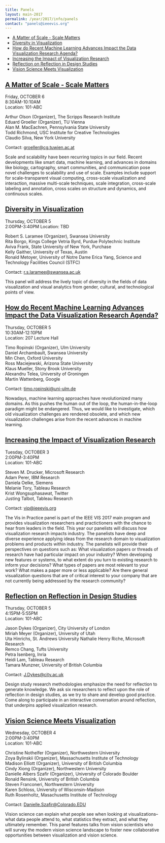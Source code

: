```yaml
---
title: Panels
layout: main-2017
permalink: /year/2017/info/panels
contact: "panels@ieeevis.org"
---
```


* [A Matter of Scale - Scale Matters](#scale-matters)
* [Diversity in Visualization](#diversity-panel)
* [How do Recent Machine Learning Advances Impact the Data Visualization Research Agenda?](#ml-agenda)
* [Increasing the Impact of Visualization Research](#vip)
* [Reflection on Reflection in Design Studies](#design-studies)
* [Vision Science Meets Visualization](#vision-science)


## <a name="scale-matters"></a> [A Matter of Scale - Scale Matters](http://ieeevis.org) 
Friday, OCTOBER 6  
8:30AM-10:10AM  
Location: 101-ABC   

Arthur Olson (Organizer), The Scripps Research Institute  
Eduard Groeller (Organizer), TU Vienna  
Alan M. MacEachren, Pennsylvania State University  
Todd Richmond, USC Institute for Creative Technologies  
Claudio Silva, New York University

Contact: [groeller@cg.tuwien.ac.at](mailto:groeller@cg.tuwien.ac.at)

Scale and scalability have been recurring topics in our field. Recent developments like smart data, machine learning, and advances in domains like biology, cartography, smart communities, and communication pose novel challenges to scalability and use of scale. Examples include support for scale-transparent visual computing, cross-scale visualization and interaction, massive multi-scale techniques, scale integration, cross-scale labeling and annotation, cross scales on structure and dynamics, and continuous scales. 

## <a name="diversity-panel"></a> [Diversity in Visualization](https://youtu.be/-6TmLPPRjqc) 
Thursday, OCTOBER 5  
2:00PM-3:40PM 
Location: TBD

Robert S. Laramee (Organizer), Swansea University  
Rita Borgo, Kings College
Vetria Byrd, Purdue Polytechnic Institute  
Aviva Frank, State University of New York, Purchase  
Kelly Gaither, University of Texas, Austin  
Ronald Metoyer, University of Notre Dame
Erica Yang, Science and Technology Facilities Council (STFC)

Contact: [r.s.laramee@swansea.ac.uk](mailto:r.s.laramee@swansea.ac.uk)

This panel will address the lively topic of diversity in the fields of data visualization and visual analytics from gender, cultural, and technological points of view.

## <a name="ml-agenda"></a> [How do Recent Machine Learning Advances Impact the Data Visualization Research Agenda?](http://ieeevis.org) 
Thursday, OCTOBER 5  
10:30AM-12:10PM  
Location: 207 Lecture Hall  

Timo Ropinski (Organizer), Ulm University  
Daniel Archambault, Swansea University  
Min Chen, Oxford University  
Ross Maciejewski, Arizona State University  
Klaus Mueller, Stony Brook University  
Alexandru Telea, University of Groningen  
Martin Wattenberg, Google

Contact: [timo.ropinski@uni-ulm.de](mailto:timo.ropinski@uni-ulm.de)

Nowadays, machine learning approaches have revolutionized many domains. As this pushes the human out of the loop, the human-in-the-loop paradigm might be endangered. Thus, we would like to investigate, which old visualization challenges are rendered obsolete, and which new visualization challenges arise from the recent advances in machine learning.

## <a name="vip"></a> [Increasing the Impact of Visualization Research](http://www.visinpractice.rwth-aachen.de/panel.html)
Tuesday, OCTOBER 3  
2:00PM-3:40PM  
Location: 101-ABC  

Steven M. Drucker, Microsoft Research  
Adam Perer, IBM Research  
Daniela Oelke, Siemens  
Melanie Tory, Tableau Research  
Krist Wongsuphasawat, Twitter  
Justing Talbot, Tableau Research

Contact: [vip@ieeevis.org](mailto:vip@ieeevis.org)

The Vis in Practice panel is part of the IEEE VIS 2017 main program and provides visualization researchers and practictioners with the chance to hear from leaders in the field. This year our panelists will discuss how visualization research impacts industry. The panelists have deep and diverse experience applying ideas from the research domain to visualization problems and products within industry. The panelists will provide their perspectives on questions such as: What visualization papers or threads of research have had particular impact on your industry? When developing new features or systems, to what extent do you turn to existing research to inform your decisions? What types of papers are most relevant to your work? What makes a paper more or less applicable? Are there general visualization questions that are of critical interest to your company that are not currently being addressed by the research community?


## <a name="design-studies"></a> [Reflection on Reflection in Design Studies](http://ieeevis.org)
Thursday, OCTOBER 5  
4:15PM-5:55PM  
Location: 101-ABC  

Jason Dykes (Organizer), City University of London  
Miriah Meyer (Organizer), University of Utah  
Uta Hinrichs, St. Andrews University
Nathalie Henry Riche, Microsoft Research  
Remco Chang, Tufts University  
Petra Isenberg, Inria  
Heidi Lam, Tableau Research  
Tamara Munzner, University of British Columbia

Contact: [J.Dykes@city.ac.uk](mailto:J.Dykes@city.ac.uk)

Design study research methodologies emphasize the need for reflection to generate knowledge. We ask six researchers to reflect upon the role of reflection in design studies, as we try to share and develop good practice. Come along to participate in an interactive conversation around reflection, that underpins applied visualization research.

## <a name="vision-science"></a> [Vision Science Meets Visualization](http://ieeevis.org)
Wednesday, OCTOBER 4  
2:00PM-3:40PM  
Location: 101-ABC  

Christine Nothelfer (Organizer), Northwestern University  
Zoya Bylinskii (Organizer), Massachusetts Institute of Technology  
Madison Elliott (Organizer), University of British Columbia  
Cindy Xiong (Organizer), Northwestern University  
Danielle Albers Szafir (Organizer), University of Colorado Boulder  
Ronald Rensink, University of British Columbia  
Steven Franconeri, Northwestern University  
Karen Schloss, University of Wisconsin-Madison  
Ruth Rosenholtz, Masachusetts Institute of Technology

Contact: [Danielle.Szafir@Colorado.EDU](mailto:Danielle.Szafir@Colorado.EDU)

Vision science can explain what people see when looking at visualizations–what data people attend to, what statistics they extract, and what they ultimately remember. This panel features talks from vision scientists who will survey the modern vision science landscape to foster new collaborative opportunities between visualization and vision science.
